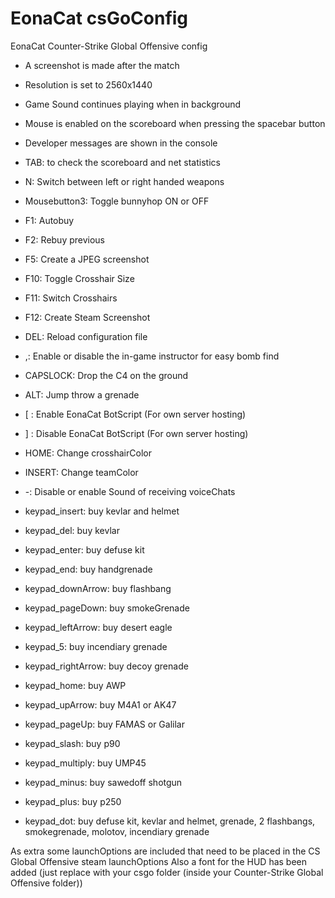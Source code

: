 EonaCat csGoConfig
==========

EonaCat Counter-Strike Global Offensive config

- A screenshot is made after the match
- Resolution is set to 2560x1440
- Game Sound continues playing when in background
- Mouse is enabled on the scoreboard when pressing the spacebar button
- Developer messages are shown in the console

- TAB: to check the scoreboard and net statistics
- N: Switch between left or right handed weapons
- Mousebutton3: Toggle bunnyhop ON or OFF
- F1: Autobuy
- F2: Rebuy previous
- F5: Create a JPEG screenshot
- F10: Toggle Crosshair Size
- F11: Switch Crosshairs
- F12: Create Steam Screenshot
- DEL: Reload configuration file

- ,: Enable or disable the in-game instructor for easy bomb find
- CAPSLOCK: Drop the C4 on the ground
- ALT: Jump throw a grenade
- [ : Enable EonaCat BotScript (For own server hosting)
- ] : Disable EonaCat BotScript (For own server hosting)

- HOME: Change crosshairColor
- INSERT: Change teamColor
- -: Disable or enable Sound of receiving voiceChats
- keypad_insert: buy kevlar and helmet
- keypad_del: buy kevlar
- keypad_enter: buy defuse kit
- keypad_end: buy handgrenade
- keypad_downArrow: buy flashbang
- keypad_pageDown: buy smokeGrenade
- keypad_leftArrow: buy desert eagle
- keypad_5: buy incendiary grenade
- keypad_rightArrow: buy decoy grenade
- keypad_home: buy AWP
- keypad_upArrow: buy M4A1 or AK47
- keypad_pageUp: buy FAMAS or Galilar
- keypad_slash: buy p90
- keypad_multiply: buy UMP45
- keypad_minus: buy sawedoff shotgun
- keypad_plus: buy p250
- keypad_dot: buy defuse kit, kevlar and helmet, grenade, 2 flashbangs, smokegrenade, molotov, incendiary grenade

As extra some launchOptions are included that need to be placed in the CS Global Offensive steam launchOptions
Also a font for the HUD has been added (just replace with your csgo folder (inside your Counter-Strike Global Offensive folder))
